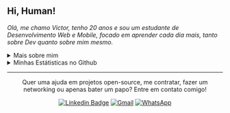 <!--
![Imagem topo](./.github/assets/images/topo.png)
-->

<h2 align="left">
  Hi, Human!
</h2>

<p align="left">
  <em>
    Olá, me chamo Victor, tenho 20 anos e sou um estudante de Desenvolvimento Web e Mobile, focado em aprender cada dia mais, tanto sobre Dev quanto sobre mim mesmo.
  </em>
<p/>

<details>
  <summary>Mais sobre mim</summary>
  <ul>
    <li>🎓 Técnico de Informática para Internet - Qi Faculdade e Escola Técnica </li>
    <li>📕 Bootcamp Desenvolvedor(a) Front-end - IGTI </li>
    <li>📘 Bootcamp de Data Engineer - Digital Innovation One </li>
    <li>📚 Estudando Dev. Web e Mobile | Algoritmos | NodeJS | Javascript | React </li>
  </ul>
</details>

<details>
  <summary>Minhas Estátisticas no Github</summary>
  <p>
    <i>Em desenvolvimento</i>
  </p>
</details>

<hr/>

<p align="center">
  Quer uma ajuda em projetos open-source, me contratar, fazer um networking ou apenas bater um papo? Entre em contato comigo!
<p/>

<div align="center">
  
  [![Linkedin Badge](https://img.shields.io/badge/-Victor%20Souza-0a66c2?style=for-the-badge&logo=linkedin&logoColor=white?logo=Linkedin&logoColor=white)](https://www.linkedin.com/in/victor-souza-762291213/)
  [![Gmail](https://img.shields.io/badge/-victor.souza2210@gmail.com-D14836?style=for-the-badge&logo=gmail&logoColor=white)](mailto:victor.souza2210@gmail.com)
  [![WhatsApp](https://img.shields.io/badge/51995725785-25D366?style=for-the-badge&logo=whatsapp&logoColor=white)](http://api.whatsapp.com/send?phone=5551995725785)

</div>
